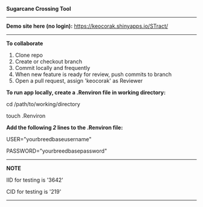
**Sugarcane Crossing Tool**

-----------------------------------

**Demo site here (no login):** 
https://keocorak.shinyapps.io/STract/

-----------------------------------

**To collaborate**

1. Clone repo
2. Create or checkout branch
3. Commit locally and frequently
4. When new feature is ready for review, push commits to branch
5. Open a pull request, assign 'keocorak' as Reviewer 

**To run app locally, create a .Renviron file in working directory:**

cd /path/to/working/directory

touch .Renviron

**Add the following _2_ lines to the .Renviron file:**

USER="yourbreedbaseusername"

PASSWORD="yourbreedbasepassword"

-----------------------------------
**NOTE**

IID for testing is '3642'

CID for testing is '219'

-----------------------------------





